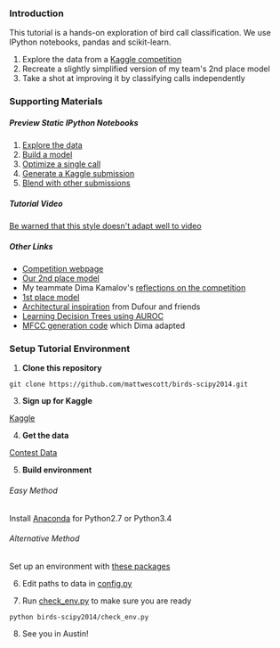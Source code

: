 ### Introduction

This tutorial is a hands-on exploration of bird call classification. We use IPython notebooks, pandas and scikit-learn.

1. Explore the data from a [Kaggle competition]((http://www.kaggle.com/c/multilabel-bird-species-classification-nips2013))
2. Recreate a slightly simplified version of my team's 2nd place model
3. Take a shot at improving it by classifying calls independently

### Supporting Materials

##### Preview Static IPython Notebooks

1. [Explore the data](http://nbviewer.ipython.org/github/mattwescott/birds-scipy2014/blob/master/ExploreData.ipynb)
2. [Build a model](http://nbviewer.ipython.org/github/mattwescott/birds-scipy2014/blob/master/CrowdsourcedCV.ipynb)
3. [Optimize a single call](http://nbviewer.ipython.org/github/mattwescott/birds-scipy2014/blob/master/SingleLabelModel.ipynb)
4. [Generate a Kaggle submission](http://nbviewer.ipython.org/github/mattwescott/birds-scipy2014/blob/master/SingleLabelKaggleSubmission.ipynb)
5. [Blend with other submissions](http://nbviewer.ipython.org/github/mattwescott/birds-scipy2014/blob/master/BlendSubmissions.ipynb)

##### Tutorial Video
[Be warned that this style doesn't adapt well to video](https://www.youtube.com/watch?v=-Rl9hviT5qw&feature=youtu.be)

##### Other Links

* [Competition webpage](http://www.kaggle.com/c/multilabel-bird-species-classification-nips2013)
* [Our 2nd place model](https://github.com/mattwescott/bird-recognition)
* My teammate Dima Kamalov's [reflections on the competition](http://www.kaggle.com/c/multilabel-bird-species-classification-nips2013/forums/t/6383/reflections/35139#post35139)
* [1st place model](http://www.kaggle.com/c/multilabel-bird-species-classification-nips2013/forums/t/6383/reflections/35504#post35504)
* [Architectural inspiration](http://sis.univ-tln.fr/~odufour/fichiers/DufourICMLWshp_v6.pdf) from Dufour and friends
* [Learning Decision Trees using AUROC](http://users.dsic.upv.es/grupos/elp/cferri/105.pdf)
* [MFCC generation code](https://github.com/jameslyons/python_speech_features) which Dima adapted

### Setup Tutorial Environment

1. **Clone this repository**

  `git clone https://github.com/mattwescott/birds-scipy2014.git`

3. **Sign up for Kaggle**

  [Kaggle](http://www.kaggle.com/account/register)

4. **Get the data**

  [Contest Data](https://www.kaggle.com/c/multilabel-bird-species-classification-nips2013/data)

5. **Build environment**

  ###### Easy Method
  Install [Anaconda](https://store.continuum.io/cshop/anaconda/) for Python2.7 or Python3.4
  
  ###### Alternative Method
  Set up an environment with [these packages](requirements.txt)

6. Edit paths to data in [config.py](config.py)

7. Run [check_env.py](check_env.py) to make sure you are ready

  `python birds-scipy2014/check_env.py`

8. See you in Austin!
